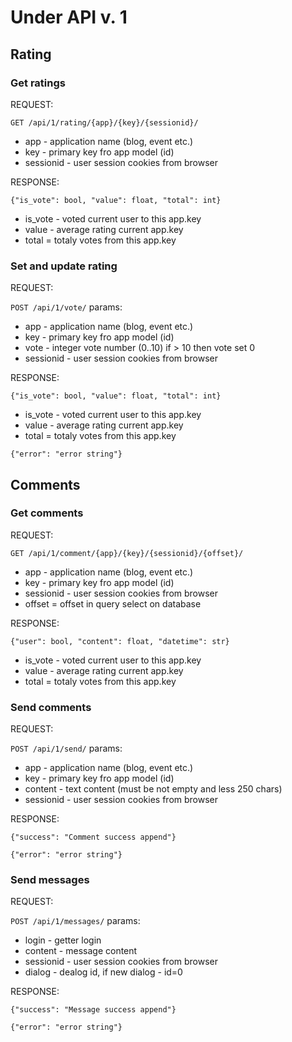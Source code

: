 # Under API v. 1

## Rating
### Get ratings

REQUEST:

`GET /api/1/rating/{app}/{key}/{sessionid}/`
* app - application name (blog, event etc.)
* key - primary key fro app model (id)
* sessionid - user session cookies from browser

RESPONSE:

`{"is_vote": bool, "value": float, "total": int}`
* is_vote - voted current user to this app.key
* value - average rating current app.key
* total = totaly votes from this app.key

### Set and update rating

REQUEST:

`POST /api/1/vote/`
params:

* app - application name (blog, event etc.)
* key - primary key fro app model (id)
* vote - integer vote number (0..10) if > 10 then vote set 0
* sessionid - user session cookies from browser

RESPONSE:

`{"is_vote": bool, "value": float, "total": int}`
* is_vote - voted current user to this app.key
* value - average rating current app.key
* total = totaly votes from this app.key

`{"error": "error string"}`


## Comments
### Get comments

REQUEST:

`GET /api/1/comment/{app}/{key}/{sessionid}/{offset}/`
* app - application name (blog, event etc.)
* key - primary key fro app model (id)
* sessionid - user session cookies from browser
* offset = offset in query select on database

RESPONSE:

`{"user": bool, "content": float, "datetime": str}`
* is_vote - voted current user to this app.key
* value - average rating current app.key
* total = totaly votes from this app.key

### Send comments

REQUEST:

`POST /api/1/send/`
params:

* app - application name (blog, event etc.)
* key - primary key fro app model (id)
* content - text content (must be not empty and less 250 chars)
* sessionid - user session cookies from browser

RESPONSE:

`{"success": "Comment success append"}`

`{"error": "error string"}`


### Send messages

REQUEST:

`POST /api/1/messages/`
params:

* login - getter login
* content - message content 
* sessionid - user session cookies from browser
* dialog - dealog id, if new dialog - id=0

RESPONSE:

`{"success": "Message success append"}`

`{"error": "error string"}`